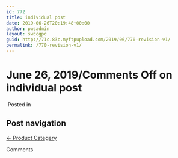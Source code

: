 ```yaml
---
id: 772
title: individual post
date: 2019-06-26T20:19:48+00:00
author: pwsadmin
layout: swccgpc
guid: http://71c.83c.myftpupload.com/2019/06/770-revision-v1/
permalink: /770-revision-v1/
---
```

#  June 26, 2019/Comments Off on individual post 

<img src="http://71c.83c.myftpupload.com/wp-content/plugins/bb-plugin/img/pixel.png" alt="" itemprop="image" /> Posted in <nav role="navigation"> 

## Post navigation

<a href="http://71c.83c.myftpupload.com/fl-theme-layout/product-categery/" rel="prev">&larr; Product Categery</a> </nav>Comments
